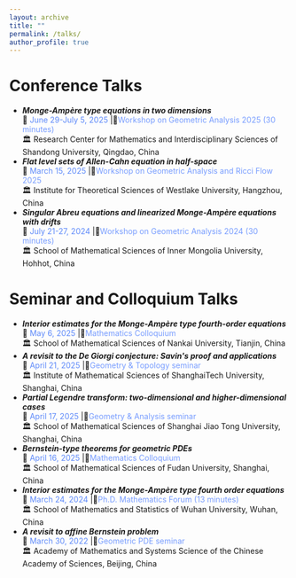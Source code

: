 ```yaml
---
layout: archive
title: ""
permalink: /talks/
author_profile: true
---
```


# Conference Talks
* ***Monge-Ampère type equations in two dimensions***    
     📅 <span style="color: #5E8AFA;">June 29-July 5, 2025</span> |📍<span style="color: #789DFF;">Workshop on Geometric Analysis 2025 (30 minutes)</span>   
     🏛️ Research Center for Mathematics and Interdisciplinary Sciences of Shandong University, Qingdao, China   
 * ***Flat level sets of Allen-Cahn equation in half-space***  
     📅 <span style="color: #5E8AFA;">March 15, 2025</span> |📍<span style="color: #789DFF;">Workshop on Geometric Analysis and Ricci Flow 2025</span>  
     🏛️ Institute for Theoretical Sciences of Westlake University, Hangzhou, China
 * ***Singular Abreu equations and linearized Monge-Ampère equations with drifts***    
     📅 <span style="color: #5E8AFA;">July 21-27, 2024</span> |📍<span style="color: #789DFF;">Workshop on Geometric Analysis 2024 (30 minutes)</span>   
     🏛️ School of Mathematical Sciences of Inner Mongolia University, Hohhot, China   

# Seminar and Colloquium Talks
  * ***Interior estimates for the Monge-Ampère type fourth-order equations***  
    📅 <span style="color: #5E8AFA;">May 6, 2025</span> |📍<span style="color: #789DFF;">Mathematics Colloquium</span>  
    🏛️ School of Mathematical Sciences of Nankai University, Tianjin, China  
  * ***A revisit to the De Giorgi conjecture: Savin's proof and applications***  
    📅 <span style="color: #5E8AFA;">April 21, 2025</span> |📍<span style="color: #789DFF;">Geometry & Topology seminar</span>  
    🏛️ Institute of Mathematical Sciences of ShanghaiTech University, Shanghai, China  
  * ***Partial Legendre transform: two-dimensional and higher-dimensional cases***  
    📅 <span style="color: #5E8AFA;">April 17, 2025</span> |📍<span style="color: #789DFF;">Geometry & Analysis seminar</span>  
    🏛️ School of Mathematical Sciences of Shanghai Jiao Tong University, Shanghai, China  
  * ***Bernstein-type theorems for geometric PDEs***  
    📅 <span style="color: #5E8AFA;">April 16, 2025</span> |📍<span style="color: #789DFF;">Mathematics Colloquium</span>  
    🏛️ School of Mathematical Sciences of Fudan University, Shanghai, China  
  * ***Interior estimates for the Monge-Ampère type fourth order equations***   
     📅 <span style="color: #5E8AFA;">March 24, 2024</span> |📍<span style="color: #789DFF;">Ph.D. Mathematics Forum (13 minutes)</span>  
     🏛️ School of Mathematics and Statistics of Wuhan University, Wuhan, China
  * ***A revisit to affine Bernstein problem***   
     📅 <span style="color: #5E8AFA;">March 30, 2022</span> |📍<span style="color: #789DFF;">Geometric PDE seminar</span>  
     🏛️ Academy of Mathematics and Systems Science of the Chinese Academy of Sciences, Beijing, China   
